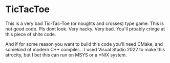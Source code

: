# TicTacToe
This is a very bad Tic-Tac-Toe (or noughts and crosses) type game.
This is not good code. Pls dont look. Very hacky. Very bad.
You'll proably cringe at this piece of shite code.

And if for some reason you want to build this code you'll need CMake, and somekind of modern C++ compiler...
I used Visual Studio 2022 to make this atrocity, but I bet this can run on MSYS or a *NIX system.